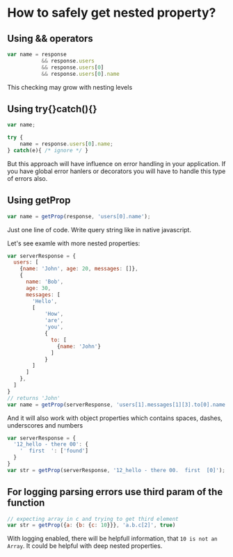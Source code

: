 # How to safely get nested property?

## Using && operators

```javascript
var name = response
           && response.users
           && response.users[0]
           && response.users[0].name
```

This checking may grow with nesting levels

## Using try{}catch(){}

```javascript
var name;

try {
    name = response.users[0].name;
} catch(e){ /* ignore */ }
```

But this approach will have influence on error handling in your application.
If you have global error hanlers or decorators you will have to handle this type of errors also.

## Using getProp

```javascript
var name = getProp(response, 'users[0].name');
```

Just one line of code. Write query string like in native javascript.

Let's see examle with more nested properties:

```javascript
var serverResponse = {
  users: [
    {name: 'John', age: 20, messages: []},
    {
      name: 'Bob',
      age: 30,
      messages: [
        'Hello',
        [
            'How',
            'are',
            'you',
            {
              to: [
                {name: 'John'}
              ]
            }
        ]
      ]
    },
  ]
}
// returns 'John'
var name = getProp(serverResponse, 'users[1].messages[1][3].to[0].name');
```

And it will also work with object properties which contains spaces, dashes, underscores and numbers

```javascript
var serverResponse = {
  '12_hello - there 00': {
    '  first  ': ['found']
  }
}
var str = getProp(serverResponse, '12_hello - there 00.  first  [0]');
```

## For logging parsing errors use third param of the function

```javascript
// expecting array in c and trying to get third element
var str = getProp({a: {b: {c: 10}}}, 'a.b.c[2]', true)
```

With logging enabled, there will be helpfull information, that `10 is not an Array`. It could be helpful with deep nested properties.